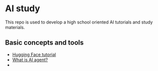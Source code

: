 # AI study

This repo is used to develop a high school oriented AI tutorials and study materials.

## Basic concepts and tools
- [Hugging Face tutorial](https://youtu.be/3kRB2TXewus?si=rD1Pso91qmQfNwcj)
- [What is AI agent?](https://youtu.be/FwOTs4UxQS4?si=e9mCYHzETg-FHEmn)
- 
